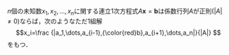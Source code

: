 $n$個の未知数$x_1,x_2,\dots,x_n$に関する連立1次方程式$A\boldsymbol{x}=\boldsymbol{b}$は係数行列$A$が正則($|A|\neq0$)ならば，次のようなただ1組解
$$x_i=\frac {|a_1,\dots,a_{i-1},{\color{red}b},a_{i+1},\dots,a_n|}{|A|}
$$
をもつ．

